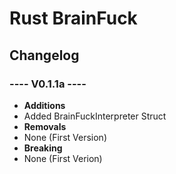 # Rust BrainFuck

## Changelog

### ---- V0.1.1a ----
- **Additions**
- Added BrainFuckInterpreter Struct
- **Removals**
- None (First Version)
- **Breaking**
- None (First Verion)
